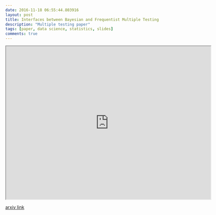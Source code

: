 ```yaml
---
date: 2016-11-18 06:55:44.803916
layout: post
title: Interfaces between Bayesian and Frequentist Multiple Testing
description: "Multiple testing paper"
tags: [paper, data science, statistics, slides]
comments: true
---
```


<iframe src="https://drive.google.com/file/d/0Bw7qJqkmbY8LUHhEcmFVYmtPOFk/preview" width="640" height="480"></iframe>

[arxiv link](http://arxiv.org/abs/1611.05909)